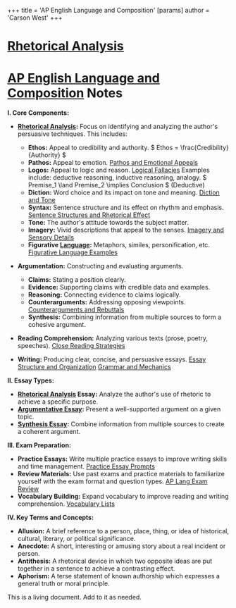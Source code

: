 +++
 title = 'AP English Language and Composition'
[params]
	author = 'Carson West'
+++
# [Rhetorical Analysis](./../rhetorical-analysis/)
# [AP English Language and Composition](./../ap-english-language-and-composition/) Notes

**I. Core Components:**

* **[Rhetorical Analysis](./../rhetorical-analysis/):**  Focus on identifying and analyzing the author's persuasive techniques.  This includes:
    * **Ethos:** Appeal to credibility and authority.   $ Ethos = \frac{Credibility}{Authority} $ 
    * **Pathos:** Appeal to emotion.  [Pathos and Emotional Appeals](./../pathos-and-emotional-appeals/)
    * **Logos:** Appeal to logic and reason.  [Logical Fallacies](./../logical-fallacies/)  Examples include: deductive reasoning, inductive reasoning, analogy.   $ Premise_1 \land Premise_2 \implies Conclusion $  (Deductive)
    * **Diction:** Word choice and its impact on tone and meaning.  [Diction and Tone](./../diction-and-tone/)
    * **Syntax:** Sentence structure and its effect on rhythm and emphasis.  [Sentence Structures and Rhetorical Effect](./../sentence-structures-and-rhetorical-effect/)
    * **Tone:** The author's attitude towards the subject matter.
    * **Imagery:** Vivid descriptions that appeal to the senses. [Imagery and Sensory Details](./../imagery-and-sensory-details/)
    * **Figurative [Language](./../language/):** Metaphors, similes, personification, etc. [Figurative Language Examples](./../figurative-language-examples/)

* **Argumentation:** Constructing and evaluating arguments.
    * **Claims:** Stating a position clearly.
    * **Evidence:** Supporting claims with credible data and examples.
    * **Reasoning:** Connecting evidence to claims logically.
    * **Counterarguments:** Addressing opposing viewpoints.  [Counterarguments and Rebuttals](./../counterarguments-and-rebuttals/)
    * **Synthesis:** Combining information from multiple sources to form a cohesive argument.


* **Reading Comprehension:**  Analyzing various texts (prose, poetry, speeches).  [Close Reading Strategies](./../close-reading-strategies/)

* **Writing:**  Producing clear, concise, and persuasive essays. [Essay Structure and Organization](./../essay-structure-and-organization/)  [Grammar and Mechanics](./../grammar-and-mechanics/)


**II. Essay Types:**

* **[Rhetorical Analysis](./../rhetorical-analysis/) Essay:** Analyze the author's use of rhetoric to achieve a specific purpose.
* **[Argumentative Essay](./../argumentative-essay/):** Present a well-supported argument on a given topic.
* **[Synthesis Essay](./../synthesis-essay/):** Combine information from multiple sources to create a coherent argument.


**III. Exam Preparation:**

* **Practice Essays:** Write multiple practice essays to improve writing skills and time management. [Practice Essay Prompts](./../practice-essay-prompts/)
* **Review Materials:** Use past exams and practice materials to familiarize yourself with the exam format and question types. [AP Lang Exam Review](./../ap-lang-exam-review/)
* **Vocabulary Building:** Expand vocabulary to improve reading and writing comprehension. [Vocabulary Lists](./../vocabulary-lists/)


**IV.  Key Terms and Concepts:**

* **Allusion:** A brief reference to a person, place, thing, or idea of historical, cultural, literary, or political significance.
* **Anecdote:** A short, interesting or amusing story about a real incident or person.
* **Antithesis:** A rhetorical device in which two opposite ideas are put together in a sentence to achieve a contrasting effect.
* **Aphorism:** A terse statement of known authorship which expresses a general truth or moral principle.


This is a living document. Add to it as needed.
